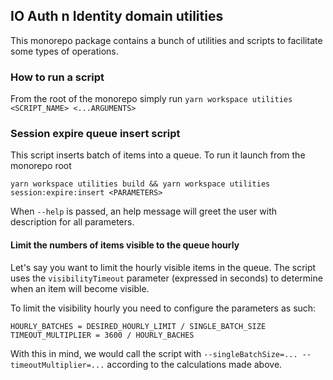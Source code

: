 ## IO Auth n Identity domain utilities

This monorepo package contains a bunch of utilities and scripts to facilitate
some types of operations.

### How to run a script

From the root of the monorepo simply run
`yarn workspace utilities <SCRIPT_NAME> <...ARGUMENTS>`

### Session expire queue insert script

This script inserts batch of items into a queue.
To run it launch from the monorepo root

`yarn workspace utilities build && yarn workspace utilities session:expire:insert <PARAMETERS>`

When `--help` is passed, an help message will greet the user with description for all parameters.

#### Limit the numbers of items visible to the queue hourly

Let's say you want to limit the hourly visible items in the queue.
The script uses the `visibilityTimeout` parameter (expressed in seconds) to determine
when an item will become visible.

To limit the visibility hourly you need to configure the parameters as such:

```
HOURLY_BATCHES = DESIRED_HOURLY_LIMIT / SINGLE_BATCH_SIZE
TIMEOUT_MULTIPLIER = 3600 / HOURLY_BACHES
```

With this in mind, we would call the script with `--singleBatchSize=... --timeoutMultiplier=...` according to the calculations made above.
